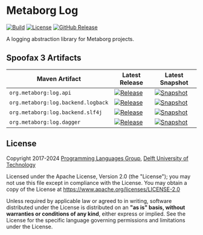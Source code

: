 <!--
!! THIS FILE WAS GENERATED USING repoman !!
Modify `repo.yaml` instead and use `repoman` to update this file
See: https://github.com/metaborg/metaborg-gradle/
-->

# Metaborg Log
[![Build][github-badge:build]][github:build]
[![License][license-badge]][license]
[![GitHub Release][github-badge:release]][github:release]

A logging abstraction library for Metaborg projects.


## Spoofax 3 Artifacts


| Maven Artifact | Latest Release | Latest Snapshot |
|----------|----------------|-----------------|
| `org.metaborg:log.api` | [![Release][mvn-rel-badge:org.metaborg:log.api]][mvn:org.metaborg:log.api] | [![Snapshot][mvn-snap-badge:org.metaborg:log.api]][mvn:org.metaborg:log.api] |
| `org.metaborg:log.backend.logback` | [![Release][mvn-rel-badge:org.metaborg:log.backend.logback]][mvn:org.metaborg:log.backend.logback] | [![Snapshot][mvn-snap-badge:org.metaborg:log.backend.logback]][mvn:org.metaborg:log.backend.logback] |
| `org.metaborg:log.backend.slf4j` | [![Release][mvn-rel-badge:org.metaborg:log.backend.slf4j]][mvn:org.metaborg:log.backend.slf4j] | [![Snapshot][mvn-snap-badge:org.metaborg:log.backend.slf4j]][mvn:org.metaborg:log.backend.slf4j] |
| `org.metaborg:log.dagger` | [![Release][mvn-rel-badge:org.metaborg:log.dagger]][mvn:org.metaborg:log.dagger] | [![Snapshot][mvn-snap-badge:org.metaborg:log.dagger]][mvn:org.metaborg:log.dagger] |




## License
Copyright 2017-2024 [Programming Languages Group](https://pl.ewi.tudelft.nl/), [Delft University of Technology](https://www.tudelft.nl/)

Licensed under the Apache License, Version 2.0 (the "License"); you may not use this file except in compliance with the License. You may obtain a copy of the License at <https://www.apache.org/licenses/LICENSE-2.0>

Unless required by applicable law or agreed to in writing, software distributed under the License is distributed on an **"as is" basis, without warranties or conditions of any kind**, either express or implied. See the License for the specific language governing permissions and limitations under the License.

[github-badge:build]: https://img.shields.io/github/actions/workflow/status/metaborg/log/build.yaml
[github:build]: https://github.com/metaborg/log/actions
[license-badge]: https://img.shields.io/github/license/metaborg/log
[license]: https://github.com/metaborg/log/blob/master/LICENSE.md
[github-badge:release]: https://img.shields.io/github/v/release/metaborg/log?display_name=release
[github:release]: https://github.com/metaborg/log/releases
[mvn:org.metaborg:log.api]: https://artifacts.metaborg.org/#nexus-search;gav~org.metaborg~log.api~~~
[mvn:org.metaborg:log.backend.logback]: https://artifacts.metaborg.org/#nexus-search;gav~org.metaborg~log.backend.logback~~~
[mvn:org.metaborg:log.backend.slf4j]: https://artifacts.metaborg.org/#nexus-search;gav~org.metaborg~log.backend.slf4j~~~
[mvn:org.metaborg:log.dagger]: https://artifacts.metaborg.org/#nexus-search;gav~org.metaborg~log.dagger~~~
[mvn-rel-badge:org.metaborg:log.api]: https://img.shields.io/nexus/r/org.metaborg/log.api?server=https%3A%2F%2Fartifacts.metaborg.org&label=%20
[mvn-rel-badge:org.metaborg:log.backend.logback]: https://img.shields.io/nexus/r/org.metaborg/log.backend.logback?server=https%3A%2F%2Fartifacts.metaborg.org&label=%20
[mvn-rel-badge:org.metaborg:log.backend.slf4j]: https://img.shields.io/nexus/r/org.metaborg/log.backend.slf4j?server=https%3A%2F%2Fartifacts.metaborg.org&label=%20
[mvn-rel-badge:org.metaborg:log.dagger]: https://img.shields.io/nexus/r/org.metaborg/log.dagger?server=https%3A%2F%2Fartifacts.metaborg.org&label=%20
[mvn-snap-badge:org.metaborg:log.api]: https://img.shields.io/nexus/s/org.metaborg/log.api?server=https%3A%2F%2Fartifacts.metaborg.org&label=%20
[mvn-snap-badge:org.metaborg:log.backend.logback]: https://img.shields.io/nexus/s/org.metaborg/log.backend.logback?server=https%3A%2F%2Fartifacts.metaborg.org&label=%20
[mvn-snap-badge:org.metaborg:log.backend.slf4j]: https://img.shields.io/nexus/s/org.metaborg/log.backend.slf4j?server=https%3A%2F%2Fartifacts.metaborg.org&label=%20
[mvn-snap-badge:org.metaborg:log.dagger]: https://img.shields.io/nexus/s/org.metaborg/log.dagger?server=https%3A%2F%2Fartifacts.metaborg.org&label=%20
